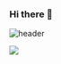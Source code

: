 ### Hi there 👋
![header](https://capsule-render.vercel.app/api?type=waving)


<img src="https://img.shields.io/badge/JAVA-007396?style=for-the-badge&logo=java&logoColor=white">

<!--
**hwangjeyeon/hwangjeyeon** is a ✨ _special_ ✨ repository because its `README.md` (this file) appears on your GitHub profile.

Here are some ideas to get you started:

- 🔭 I’m currently working on ...
- 🌱 I’m currently learning ...
- 👯 I’m looking to collaborate on ...
- 🤔 I’m looking for help with ...
- 💬 Ask me about ...
- 📫 How to reach me: ...
- 😄 Pronouns: ...
- ⚡ Fun fact: ...
-->
